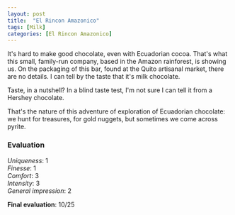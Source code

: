 ```yaml
---
layout: post
title:  "El Rincon Amazonico"
tags: [Milk] 
categories: [El Rincon Amazonico]
---
```


It's hard to make good chocolate, even with Ecuadorian cocoa.
That's what this small, family-run company, based in the Amazon rainforest, is showing us. On the packaging of this bar, found at the Quito artisanal market, there are no details.
I can tell by the taste that it's milk chocolate.

Taste, in a nutshell? In a blind taste test, I'm not sure I can tell it from a Hershey chocolate.

That's the nature of this adventure of exploration of Ecuadorian chocolate: we hunt for treasures, for gold nuggets, but sometimes we come across pyrite.  


### Evaluation

_Uniqueness_: 1  
_Finesse_: 1  
_Comfort_: 3  
_Intensity_: 3  
_General impression_: 2

**Final evaluation**: 10/25
